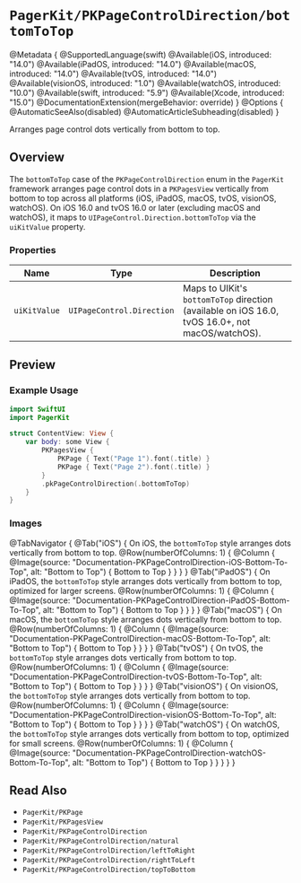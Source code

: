 # ``PagerKit/PKPageControlDirection/bottomToTop``

@Metadata {
    @SupportedLanguage(swift)
    @Available(iOS, introduced: "14.0")
    @Available(iPadOS, introduced: "14.0")
    @Available(macOS, introduced: "14.0")
    @Available(tvOS, introduced: "14.0")
    @Available(visionOS, introduced: "1.0")
    @Available(watchOS, introduced: "10.0")
    @Available(swift, introduced: "5.9")
    @Available(Xcode, introduced: "15.0")
    @DocumentationExtension(mergeBehavior: override)
}
@Options {
    @AutomaticSeeAlso(disabled)
    @AutomaticArticleSubheading(disabled)
}

Arranges page control dots vertically from bottom to top.

## Overview

The `bottomToTop` case of the `PKPageControlDirection` enum in the `PagerKit` framework arranges page control dots in a `PKPagesView` vertically from bottom to top across all platforms (iOS, iPadOS, macOS, tvOS, visionOS, watchOS). On iOS 16.0 and tvOS 16.0 or later (excluding macOS and watchOS), it maps to `UIPageControl.Direction.bottomToTop` via the `uiKitValue` property.

### Properties
| Name | Type | Description |
|------|------|-------------|
| `uiKitValue` | `UIPageControl.Direction` | Maps to UIKit's `bottomToTop` direction (available on iOS 16.0, tvOS 16.0+, not macOS/watchOS). |

## Preview

### Example Usage
```swift
import SwiftUI
import PagerKit

struct ContentView: View {
    var body: some View {
        PKPagesView {
            PKPage { Text("Page 1").font(.title) }
            PKPage { Text("Page 2").font(.title) }
        }
        .pkPageControlDirection(.bottomToTop)
    }
}
```

### Images

@TabNavigator {
    @Tab("iOS") {
        On iOS, the `bottomToTop` style arranges dots vertically from bottom to top.
        @Row(numberOfColumns: 1) {
            @Column {
                @Image(source: "Documentation-PKPageControlDirection-iOS-Bottom-To-Top", alt: "Bottom to Top") {
                    Bottom to Top
                }
            }
        }
    }
    @Tab("iPadOS") {
        On iPadOS, the `bottomToTop` style arranges dots vertically from bottom to top, optimized for larger screens.
        @Row(numberOfColumns: 1) {
            @Column {
                @Image(source: "Documentation-PKPageControlDirection-iPadOS-Bottom-To-Top", alt: "Bottom to Top") {
                    Bottom to Top
                }
            }
        }
    }
    @Tab("macOS") {
        On macOS, the `bottomToTop` style arranges dots vertically from bottom to top.
        @Row(numberOfColumns: 1) {
            @Column {
                @Image(source: "Documentation-PKPageControlDirection-macOS-Bottom-To-Top", alt: "Bottom to Top") {
                    Bottom to Top
                }
            }
        }
    }
    @Tab("tvOS") {
        On tvOS, the `bottomToTop` style arranges dots vertically from bottom to top.
        @Row(numberOfColumns: 1) {
            @Column {
                @Image(source: "Documentation-PKPageControlDirection-tvOS-Bottom-To-Top", alt: "Bottom to Top") {
                    Bottom to Top
                }
            }
        }
    }
    @Tab("visionOS") {
        On visionOS, the `bottomToTop` style arranges dots vertically from bottom to top.
        @Row(numberOfColumns: 1) {
            @Column {
                @Image(source: "Documentation-PKPageControlDirection-visionOS-Bottom-To-Top", alt: "Bottom to Top") {
                    Bottom to Top
                }
            }
        }
    }
    @Tab("watchOS") {
        On watchOS, the `bottomToTop` style arranges dots vertically from bottom to top, optimized for small screens.
        @Row(numberOfColumns: 1) {
            @Column {
                @Image(source: "Documentation-PKPageControlDirection-watchOS-Bottom-To-Top", alt: "Bottom to Top") {
                    Bottom to Top
                }
            }
        }
    }
}

## Read Also
- ``PagerKit/PKPage``
- ``PagerKit/PKPagesView``
- ``PagerKit/PKPageControlDirection``
- ``PagerKit/PKPageControlDirection/natural``
- ``PagerKit/PKPageControlDirection/leftToRight``
- ``PagerKit/PKPageControlDirection/rightToLeft``
- ``PagerKit/PKPageControlDirection/topToBottom``
